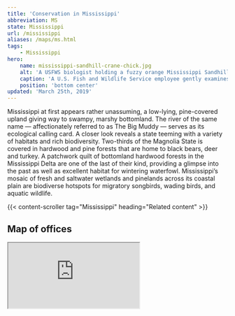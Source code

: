 ```yaml
---
title: 'Conservation in Mississippi'
abbreviation: MS
state: Mississippi
url: /mississippi
aliases: /maps/ms.html
tags:
    - Mississippi
hero:
    name: mississippi-sandhill-crane-chick.jpg
    alt: 'A USFWS biologist holding a fuzzy orange Mississippi Sandhill crane chick to take measurements.'
    caption: 'A U.S. Fish and Wildlife Service employee gently examines a Mississippi sandhill crane chick. Photo by USFWS.'
    position: 'bottom center'
updated: 'March 25th, 2019'
---
```


Mississippi at first appears rather unassuming, a low-lying, pine-covered upland giving way to swampy, marshy bottomland. The river of the same name — affectionately referred to as The Big Muddy — serves as its ecological calling card. A closer look reveals a state teeming with a variety of habitats and rich biodiversity. Two-thirds of the Magnolia State is covered in hardwood and pine forests that are home to black bears, deer and turkey. A patchwork quilt of bottomland hardwood forests in the Mississippi Delta are one of the last of their kind, providing a glimpse into the past as well as excellent habitat for wintering waterfowl. Mississippi’s mosaic of fresh and saltwater wetlands and pinelands across its coastal plain are biodiverse hotspots for migratory songbirds, wading birds, and aquatic wildlife.

{{< content-scroller tag="Mississippi" heading="Related content" >}}

## Map of offices

<iframe src="https://usfws.github.io/southeast-mega-map/?state=Mississippi" class="state-map" title="List of offices in the Southeast Region of the U.S. Fish and Wildlife Service"></iframe>
